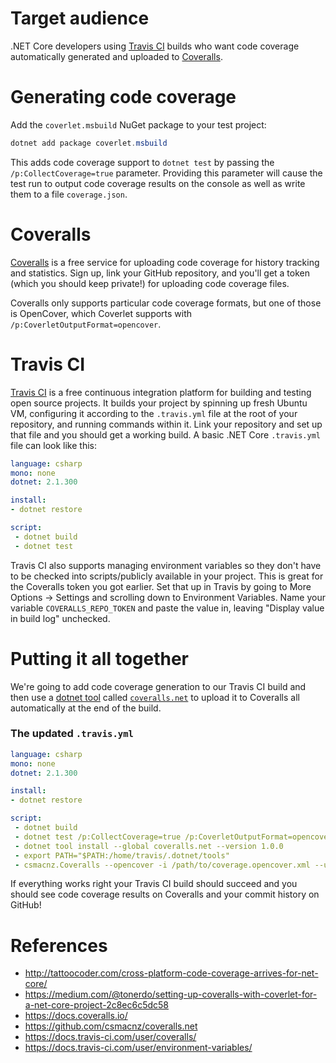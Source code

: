 # Target audience
.NET Core developers using [Travis CI](https://travis-ci.org/) builds who want code coverage automatically generated and uploaded to [Coveralls](https://coveralls.io/).

# Generating code coverage
Add the `coverlet.msbuild` NuGet package to your test project:

``` powershell
dotnet add package coverlet.msbuild
```

This adds code coverage support to `dotnet test` by passing the `/p:CollectCoverage=true` parameter. Providing this parameter will cause the test run to output code coverage results on the console as well as write them to a file `coverage.json`.

# Coveralls
[Coveralls](https://coveralls.io/) is a free service for uploading code coverage for history tracking and statistics. Sign up, link your GitHub repository, and you'll get a token (which you should keep private!) for uploading code coverage files.

Coveralls only supports particular code coverage formats, but one of those is OpenCover, which Coverlet supports with `/p:CoverletOutputFormat=opencover`.

# Travis CI
[Travis CI](https://travis-ci.org/) is a free continuous integration platform for building and testing open source projects. It builds your project by spinning up fresh Ubuntu VM, configuring it according to the `.travis.yml` file at the root of your repository, and running commands within it. Link your repository and set up that file and you should get a working build. A basic .NET Core `.travis.yml` file can look like this:

``` yaml
language: csharp
mono: none
dotnet: 2.1.300

install:
- dotnet restore

script:
 - dotnet build
 - dotnet test
```

Travis CI also supports managing environment variables so they don't have to be checked into scripts/publicly available in your project. This is great for the Coveralls token you got earlier. Set that up in Travis by going to More Options -> Settings and scrolling down to Environment Variables. Name your variable `COVERALLS_REPO_TOKEN` and paste the value in, leaving "Display value in build log" unchecked.

# Putting it all together
We're going to add code coverage generation to our Travis CI build and then use a [dotnet tool](https://docs.microsoft.com/en-us/dotnet/core/tools/global-tools) called [`coveralls.net`](https://www.nuget.org/packages/coveralls.net/) to upload it to Coveralls all automatically at the end of the build.

### The updated `.travis.yml`
``` yaml
language: csharp
mono: none
dotnet: 2.1.300

install:
- dotnet restore

script:
 - dotnet build
 - dotnet test /p:CollectCoverage=true /p:CoverletOutputFormat=opencover
 - dotnet tool install --global coveralls.net --version 1.0.0
 - export PATH="$PATH:/home/travis/.dotnet/tools"
 - csmacnz.Coveralls --opencover -i /path/to/coverage.opencover.xml --useRelativePaths --commitId $TRAVIS_COMMIT --commitBranch $TRAVIS_BRANCH --commitAuthor "$REPO_COMMIT_AUTHOR" --commitEmail "$REPO_COMMIT_AUTHOR_EMAIL" --commitMessage "$REPO_COMMIT_MESSAGE" --jobId $TRAVIS_JOB_ID  --serviceName travis-ci
```

If everything works right your Travis CI build should succeed and you should see code coverage results on Coveralls and your commit history on GitHub!

# References
* http://tattoocoder.com/cross-platform-code-coverage-arrives-for-net-core/
* https://medium.com/@tonerdo/setting-up-coveralls-with-coverlet-for-a-net-core-project-2c8ec6c5dc58
* https://docs.coveralls.io/
* https://github.com/csmacnz/coveralls.net
* https://docs.travis-ci.com/user/coveralls/
* https://docs.travis-ci.com/user/environment-variables/
